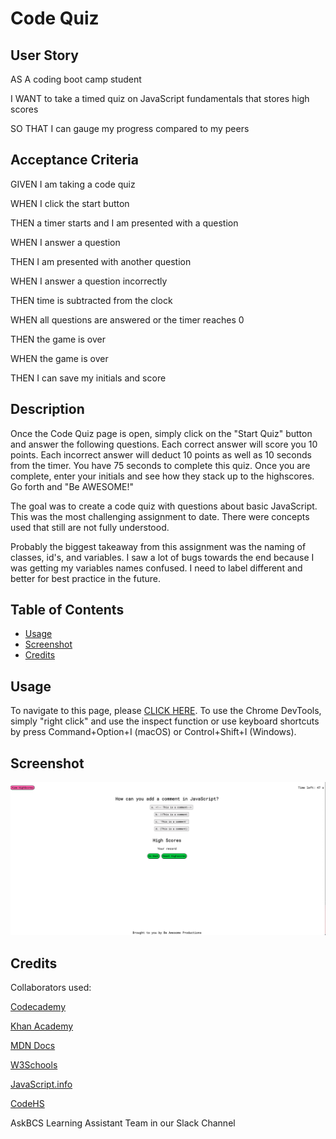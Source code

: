 # Code Quiz 

## User Story
AS A coding boot camp student

I WANT to take a timed quiz on JavaScript fundamentals that stores high scores

SO THAT I can gauge my progress compared to my peers

## Acceptance Criteria
GIVEN I am taking a code quiz

WHEN I click the start button

THEN a timer starts and I am presented with a question

WHEN I answer a question

THEN I am presented with another question

WHEN I answer a question incorrectly

THEN time is subtracted from the clock

WHEN all questions are answered or the timer reaches 0

THEN the game is over

WHEN the game is over

THEN I can save my initials and score

## Description

Once the Code Quiz page is open, simply click on the "Start Quiz" button and answer the following questions. Each correct answer will score you 10 points.  Each incorrect answer will deduct 10 points as well as 10 seconds from the timer.  You have 75 seconds to complete this quiz.  Once you are complete, enter your initials and see how they stack up to the highscores. Go forth and "Be AWESOME!"

The goal was to create a code quiz with questions about basic JavaScript. This was the most challenging assignment to date. There were concepts used that still are not fully understood. 

Probably the biggest takeaway from this assignment was the naming of classes, id's, and variables.  I saw a lot of bugs towards the end because I was getting my variables names confused.  I need to label different and better for best practice in the future.

## Table of Contents 

- [Usage](#usage)
- [Screenshot](#screenshot)
- [Credits](#credits)

## Usage

To navigate to this page, please [CLICK HERE](TODO:).  To use the Chrome DevTools, simply "right click" and use the inspect function or use keyboard shortcuts by press Command+Option+I (macOS) or Control+Shift+I (Windows).
  
## Screenshot

![](./assets/code-quiz-screenshot.png)

## Credits

Collaborators used:

[Codecademy](https://www.codecademy.com/learn)

[Khan Academy](https://www.khanacademy.org/)

[MDN Docs](https://developer.mozilla.org/en-US/)

[W3Schools](https://www.w3schools.com/js/default.asp)

[JavaScript.info](https://javascript.info/)

[CodeHS](https://codehs.com/)

AskBCS Learning Assistant Team in our Slack Channel